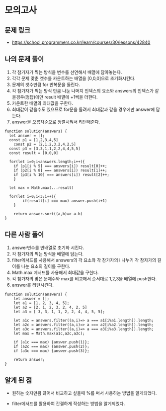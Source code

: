 # 모의고사

## 문제 링크

- https://school.programmers.co.kr/learn/courses/30/lessons/42840

## 나의 문제 풀이

1. 각 참가자가 찍는 방식을 변수를 선언해서 배열에 담아놓는다.
2. 각각 문제 맞춘 갯수를 카운트하는 배열을 [0,0,0]으로 초기화시킨다.
3. 문제의 갯수만큼 for 반복문을 돌린다.
4. 각 참가자가 찍는 방식 만큼 나눈 나머지 인덱스의 요소와 answers의 인덱스가 같을경우(정답)에만 result 배열에 +1씩을 더한다.
5. 카운트한 배열의 최대값을 구한다.
6. 최대값이 같을수도 있으므로 for문을 돌려서 최대값과 같을 경우에만 answer에 담는다.
7. answer을 오름차순으로 정렬시켜서 리턴해준다.

```Js
function solution(answers) {
  let answer = [];
  const p1 = [1,2,3,4,5]
	const p2 = [2,1,2,3,2,4,2,5]
  const p3 = [3,3,1,1,2,2,4,4,5,5]
  const result = [0,0,0]

  for(let i=0;i<answers.length;i++){
   	if (p1[i % 5] === answers[i]) result[0]++;
    if (p2[i % 8] === answers[i]) result[1]++;
    if (p3[i % 10] === answers[i]) result[2]++;
	}

  let max = Math.max(...result)

  for(let i=0;i<3;i++){
		if(result[i] === max) answer.push(i+1)
	}

	return answer.sort((a,b)=> a-b)
}
```

## 다른 사람 풀이

1. answer변수를 빈배열로 초기화 시킨다.
2. 각 참가자의 찍는 방식을 배열에 담는다.
3. filter메서드를 사용해서 answers의 각 요소와 각 참가자의 i 나누기 각 참자가의 길이를 나눈 요소의 길이를 구한다.
4. Math.max 메서드를 사용해서 최대값을 구한다.
5. 각 참가자의 맞은 문제수와 max를 비교해서 순서대로 1,2,3을 배열에 push한다.
6. answer를 리턴시킨다.

```Js
function solution(answers) {
    let answer = [];
    let a1 = [1, 2, 3, 4, 5];
    let a2 = [2, 1, 2, 3, 2, 4, 2, 5]
    let a3 = [ 3, 3, 1, 1, 2, 2, 4, 4, 5, 5];

    let a1c = answers.filter((a,i)=> a === a1[i%a1.length]).length;
    let a2c = answers.filter((a,i)=> a === a2[i%a2.length]).length;
    let a3c = answers.filter((a,i)=> a === a3[i%a3.length]).length;
    let max = Math.max(a1c,a2c,a3c);

    if (a1c === max) {answer.push(1)};
    if (a2c === max) {answer.push(2)};
    if (a3c === max) {answer.push(3)};

    return answer;
}
```

## 알게 된 점

- 원하는 숫자만큼 끊어서 비교하고 싶을때 %를 써서 사용하는 방법을 알게되었다.

- filter메서드를 활용하여 간결하게 작성하는 방법을 알게되었다.
